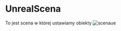 # UnrealScena
To jest scena w której ustawiamy obiekty
![scenaue](https://cloud.githubusercontent.com/assets/15855910/25784579/217f5c58-3370-11e7-9ef2-58b770c5f052.jpg)
